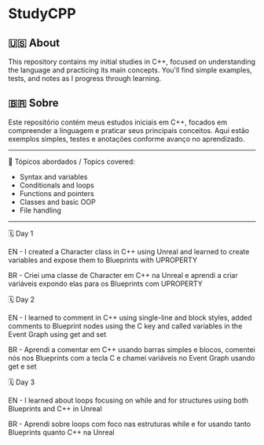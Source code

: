# StudyCPP

## 🇺🇸 About
This repository contains my initial studies in C++, focused on understanding the language and practicing its main concepts. You'll find simple examples, tests, and notes as I progress through learning.

## 🇧🇷 Sobre
Este repositório contém meus estudos iniciais em C++, focados em compreender a linguagem e praticar seus principais conceitos. Aqui estão exemplos simples, testes e anotações conforme avanço no aprendizado.

---

📌 Tópicos abordados / Topics covered:
- Syntax and variables
- Conditionals and loops
- Functions and pointers
- Classes and basic OOP
- File handling

---

🗓️ Day 1

EN - I created a Character class in C++ using Unreal and learned to create variables and expose them to Blueprints with UPROPERTY

BR - Criei uma classe de Character em C++ na Unreal e aprendi a criar variáveis expondo elas para os Blueprints com UPROPERTY

🗓️ Day 2

EN - I learned to comment in C++ using single-line and block styles, added comments to Blueprint nodes using the C key and called variables in the Event Graph using get and set

BR - Aprendi a comentar em C++ usando barras simples e blocos, comentei nós nos Blueprints com a tecla C e chamei variáveis no Event Graph usando get e set

🗓️ Day 3

EN - I learned about loops focusing on while and for structures using both Blueprints and C++ in Unreal

BR - Aprendi sobre loops com foco nas estruturas while e for usando tanto Blueprints quanto C++ na Unreal